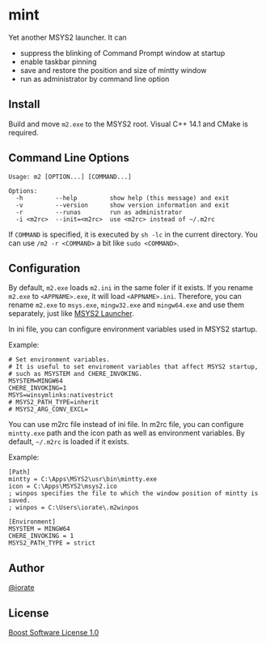 # mint
Yet another MSYS2 launcher. It can
* suppress the blinking of Command Prompt window at startup
* enable taskbar pinning
* save and restore the position and size of mintty window
* run as administrator by command line option

## Install
Build and move `m2.exe` to the MSYS2 root. Visual C++ 14.1 and CMake is required.

## Command Line Options
    Usage: m2 [OPTION...] [COMMAND...]
    
    Options:
      -h         --help         show help (this message) and exit
      -v         --version      show version information and exit
      -r         --runas        run as administrator
      -i <m2rc>  --init=<m2rc>  use <m2rc> instead of ~/.m2rc

If `COMMAND` is specified, it is executed by `sh -lc` in the current directory. You can use `/m2 -r <COMMAND>` a bit like `sudo <COMMAND>`.

## Configuration
By default, `m2.exe` loads `m2.ini` in the same foler if it exists. If you rename `m2.exe` to `<APPNAME>.exe`, it will load `<APPNAME>.ini`. Therefore, you can rename `m2.exe` to `msys.exe`, `mingw32.exe` and `mingw64.exe` and use them separately, just like [MSYS2 Launcher](https://github.com/elieux/msys2-launcher).

In ini file, you can configure environment variables used in MSYS2 startup.

Example:

    # Set environment variables.
    # It is useful to set enviroment variables that affect MSYS2 startup,
    # such as MSYSTEM and CHERE_INVOKING.
    MSYSTEM=MINGW64
    CHERE_INVOKING=1
    MSYS=winsymlinks:nativestrict
    # MSYS2_PATH_TYPE=inherit
    # MSYS2_ARG_CONV_EXCL=

You can use m2rc file instead of ini file. In m2rc file, you can configure `mintty.exe` path and the icon path as well as environment variables. By default, `~/.m2rc` is loaded if it exists.

Example:

    [Path]
    mintty = C:\Apps\MSYS2\usr\bin\mintty.exe
    icon = C:\Apps\MSYS2\msys2.ico
    ; winpos specifies the file to which the window position of mintty is saved.
    ; winpos = C:\Users\iorate\.m2winpos
    
    [Environment]
    MSYSTEM = MINGW64
    CHERE_INVOKING = 1
    MSYS2_PATH_TYPE = strict

## Author
[@iorate](https://twitter.com/iorate)

## License
[Boost Software License 1.0](http://www.boost.org/LICENSE_1_0.txt)

